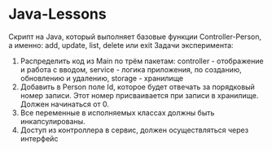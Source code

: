 # Java-Lessons
Скрипт на Java, который выполняет базовые функции Controller-Person, а именно: add, update, list, delete или exit
Задачи эксперимента:
1) Распределить код из Main по трём пакетам:
controller - отображение и работа с вводом,
service - логика приложения, по созданию, обновлению и удалению,
storage - хранилище
2) Добавить в Person поле Id, которое будет отвечать за порядковый номер записи. Этот номер присваивается при записи в хранилище. Должен начинаться от 0.
3) Все переменные в исполняемых классах должны быть инкапсулированы.
4) Доступ из контроллера в сервис, должен осуществляться через интерфейс
